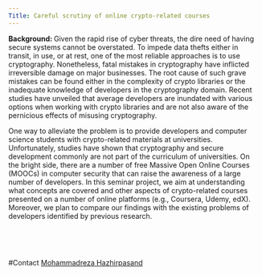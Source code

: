 ```yaml
---
Title: Careful scrutiny of online crypto-related courses
---
```


<B> Background: </B> Given the rapid rise of cyber threats, the dire need of having secure systems cannot be overstated.
To impede data thefts either in transit, in use, or at rest, one of the most reliable approaches is to use cryptography.
Nonetheless, fatal mistakes in cryptography have inflicted irreversible damage on major businesses.
The root cause of such grave mistakes can be found either in the complexity of crypto libraries or the inadequate knowledge of developers in the cryptography domain.
Recent studies have unveiled that average developers are inundated with various options when working with crypto libraries and are not also aware of the pernicious effects of misusing cryptography.

One way to alleviate the problem is to provide developers and computer science students with crypto-related materials at universities. Unfortunately, studies have shown that cryptography and secure development commonly are not part of the curriculum of universities.
On the bright side, there are a number of free Massive Open Online Courses (MOOCs) in computer security that can raise the awareness of a large number of developers.
In this seminar project, we aim at understanding what concepts are covered and other aspects of crypto-related courses presented on a number of online platforms (e.g., Coursera, Udemy, edX).
Moreover, we plan to compare our findings with the existing problems of developers identified by previous research.

<br><p><br></p>
#Contact 
[Mohammadreza Hazhirpasand](%base_url%/staff/MohammadrezaHazhirpasand)
<p><br></p>
